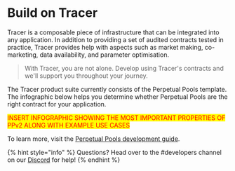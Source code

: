 # Build on Tracer

Tracer is a composable piece of infrastructure that can be integrated into any application. In addition to providing a set of audited contracts tested in practice, Tracer provides help with aspects such as market making, co-marketing, data availability, and parameter optimisation.

> With Tracer, you are not alone. Develop using Tracer's contracts and we'll support you throughout your journey.

The Tracer product suite currently consists of the Perpetual Pools template. The infographic below helps you determine whether Perpetual Pools are the right contract for your application.

<mark style="color:red;">INSERT INFOGRAPHIC SHOWING THE MOST IMPORTANT PROPERTIES OF PPv2 ALONG WITH EXAMPLE USE CASES</mark>

To learn more, visit the [Perpetual Pools development guide](https://app.gitbook.com/s/kfN6trJwMTrtfGeIe8lX/developer-resources/development-guide).

{% hint style="info" %}
Questions? Head over to the #developers channel on our [Discord](https://discord.gg/TracerDAO) for help!
{% endhint %}
